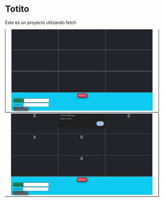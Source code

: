 # Totito

Este es un proyecto utlizando fetch


![Demo](./assets/IMG/image.png)
![Demo](./assets/IMG/img.png)